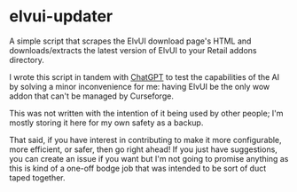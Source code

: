 # elvui-updater
A simple script that scrapes the ElvUI download page's HTML and downloads/extracts the latest version of ElvUI to your Retail addons directory.

I wrote this script in tandem with [ChatGPT](https://chat.openai.com/chat) to test the capabilities of the AI by solving a minor inconvenience 
for me:  having ElvUI be the only wow addon that can't be managed by Curseforge.

This was not written with the intention of it being used by other people; I'm mostly storing it here for my own safety as a backup.

That said, if you have interest in contributing to make it more configurable, more efficient, or safer, then go right ahead!  If you just have 
suggestions,  you can create an issue if you want but I'm not going to promise anything as this is kind of a one-off bodge job that was 
intended to be sort of duct taped together.
